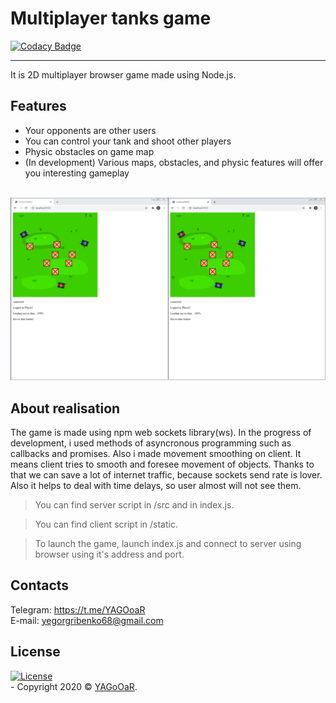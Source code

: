 # Multiplayer tanks game

[![Codacy Badge](https://app.codacy.com/project/badge/Grade/d9a991b331dc4adb9781ea516a7d44c9)](https://www.codacy.com/gh/YAGoOaR/Multiplayer-tanks-game/dashboard?utm_source=github.com&amp;utm_medium=referral&amp;utm_content=YAGoOaR/Multiplayer-tanks-game&amp;utm_campaign=Badge_Grade)

 ---
 It is 2D multiplayer browser game made using Node.js.
## Features
- Your opponents are other users
- You can control your tank and shoot other players
- Physic obstacles on game map
- (In development) Various maps, obstacles, and physic features will offer you interesting gameplay

</br>![Picture](/Pictures/GameplayScreenshots/screenshot.png)

## About realisation
The game is made using npm web sockets library(ws). In the progress of development, i used methods of asyncronous programming such as callbacks and promises. Also i made movement smoothing on client. It means client tries to smooth and foresee movement of objects. Thanks to that we can save a lot of internet traffic, because sockets send rate is lover. Also it helps to deal with time delays, so user almost will not see them.

> You can find server script in /src and in index.js.

> You can find client script in /static.

> To launch the game, launch index.js and connect to server using browser using it's address and port.

## Contacts
Telegram: https://t.me/YAGOoaR
</br>E-mail: yegorgribenko68@gmail.com

## License
[![License](http://img.shields.io/:license-mit-blue.svg?style=flat-square)](http://badges.mit-license.org)
</br>- Copyright 2020 © <a href="https://github.com/YAGoOaR" target="_blank">YAGoOaR</a>.
